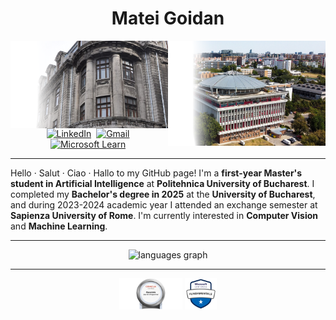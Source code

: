 <h1 align="center">Matei Goidan</h1>

<img align="right" src="UPB.png" width="50%">
<img align="right" src="FMI.png" width="50%">

###

<div align="center">
  <a href="https://www.linkedin.com/in/matei-constantin-goidan-b8a0a3269/"><img src="https://img.shields.io/badge/linkedin-%230077B5.svg?&style=for-the-badge" alt="LinkedIn" /></a>&nbsp;
  <a href="mailto:goidan.mateiconstantin@gmail.com"><img src="https://img.shields.io/badge/gmail-%23D14836.svg?&style=for-the-badge" alt="Gmail"/></a>&nbsp;
  <a href="https://learn.microsoft.com/en-us/users/mateiconstantingoidan-8358/"><img src="https://img.shields.io/badge/Microsoft%20Learn-2F8D46?style=for-the-badge&logo=microsoft&logoColor=white" alt="Microsoft Learn" /></a>&nbsp;

</div>

---

<div>
Hello · Salut · Ciao · Hallo to my GitHub page! I'm a <b>first-year Master's student in Artificial Intelligence</b> at <b>Politehnica University of Bucharest</b>. I completed my <b>Bachelor's degree in 2025</b> at the <b>University of Bucharest</b>, and during 2023-2024 academic year I attended an exchange semester at <b>Sapienza University of Rome</b>. I'm currently interested in <b>Computer Vision</b> and <b>Machine Learning</b>.
</div>

---

<div align="center">
  <img src="https://github-readme-stats.vercel.app/api/top-langs?username=MateiGoidan&locale=en&hide_title=false&layout=compact&card_width=320&langs_count=6&theme=nord&hide_border=false" height="160" alt="languages graph"  />
</div>

---

<div align="center">
    <img src="OCAJSE8.png" width="20%" height="20%">
    <img src="AI900.svg" width="10%" height="10%">
</div>
